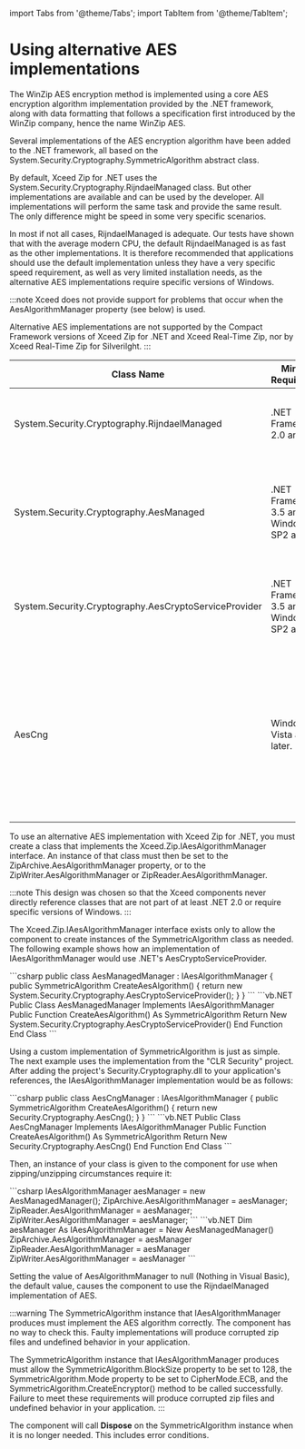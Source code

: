 import Tabs from '@theme/Tabs';
import TabItem from '@theme/TabItem';

# Using alternative AES implementations

The WinZip AES encryption method is implemented using a core AES encryption algorithm implementation provided by the .NET framework, along with data formatting that follows a specification first introduced by the WinZip company, hence the name WinZip AES.

Several implementations of the AES encryption algorithm have been added to the .NET framework, all based on the System.Security.Cryptography.SymmetricAlgorithm abstract class.

By default, Xceed Zip for .NET uses the System.Security.Cryptography.RijndaelManaged class. But other implementations are available and can be used by the developer. All implementations will perform the same task and provide the same result. The only difference might be speed in some very specific scenarios.

In most if not all cases, RijndaelManaged is adequate. Our tests have shown that with the average modern CPU, the default RijndaelManaged is as fast as the other implementations. It is therefore recommended that applications should use the default implementation unless they have a very specific speed requirement, as well as very limited installation needs, as the alternative AES implementations require specific versions of Windows. 

:::note
Xceed does not provide support for problems that occur when the AesAlgorithmManager property (see below) is used.

Alternative AES implementations are not supported by the Compact Framework versions of Xceed Zip for .NET and Xceed Real-Time Zip, nor by Xceed Real-Time Zip for Silverilght.
:::


| Class Name            | Minimum Requirements |  Notes |
|--------------------|--------------------------------------------------------|-------------------------|
| System.Security.Cryptography.RijndaelManaged   | .NET Framework 2.0 and up.|Works in all .NET framework versions. Always safe to use. Adequate speed. Does not require special privileges. Used by Xceed Zip for .NET by default. |
| System.Security.Cryptography.AesManaged   | .NET Framework 3.5 and up. Windows XP SP2 and later.|May be faster than RijndaelManaged. Won't work if the Windows security policy setting for Federal Information Processing Standards (FIPS)-compliant algorithms is enabled on the target machine. Has HostProtection attribute set to MayLeakOnAbort.|
| System.Security.Cryptography.AesCryptoServiceProvider | .NET Framework 3.5 and up. Windows XP SP2 and later.   | Uses Cryptographic Application Programming Interfaces (CAPI) of Windows as implementation. May be faster than RijndaelManaged. Has HostProtection attribute set to MayLeakOnAbort. |
|AesCng|	Windows Vista and later.| Uses Windows Cryptography API: Next Generation (CNG) as implementation. Not part of the .NET framework. Requires a custom implementation of SymmetricAlgorithm that will call Windows. See the "CLR Security" project at http://clrsecurity.codeplex.com/ for an example implementation. May be faster than RijndaelManaged, especially on new CPUs that implement Intel® Advanced Encryption Standard Instructions (AES-NI).|

To use an alternative AES implementation with Xceed Zip for .NET, you must create a class that implements the Xceed.Zip.IAesAlgorithmManager interface. An instance of that class must then be set to the ZipArchive.AesAlgorithmManager property, or to the ZipWriter.AesAlgorithmManager or ZipReader.AesAlgorithmManager.

:::note
This design was chosen so that the Xceed components never directly reference classes that are not part of at least .NET 2.0 or require specific versions of Windows.
:::

The Xceed.Zip.IAesAlgorithmManager interface exists only to allow the component to create instances of the SymmetricAlgorithm class as needed. The following example shows how an implementation of IAesAlgorithmManager would use .NET's AesCryptoServiceProvider.

<Tabs>
  <TabItem value="csharp" label="C#" default>
    ```csharp
public class AesManagedManager : IAesAlgorithmManager
{
  public SymmetricAlgorithm CreateAesAlgorithm()
  {
    return new System.Security.Cryptography.AesCryptoServiceProvider();
  }
}
    ```
  </TabItem>
  <TabItem value="vb.net" label="Visual Basic .NET">
    ```vb.NET
      Public Class AesManagedManager
        Implements IAesAlgorithmManager
        Public Function CreateAesAlgorithm() As SymmetricAlgorithm
          Return New System.Security.Cryptography.AesCryptoServiceProvider()
        End Function
      End Class
    ```
  </TabItem>
</Tabs>

Using a custom implementation of SymmetricAlgorithm is just as simple. The next example uses the implementation from the "CLR Security" project. After adding the project's Security.Cryptography.dll to your application's references, the IAesAlgorithmManager implementation would be as follows:

<Tabs>
  <TabItem value="csharp" label="C#" default>
    ```csharp
public class AesCngManager : IAesAlgorithmManager
{
  public SymmetricAlgorithm CreateAesAlgorithm()
  {
    return new Security.Cryptography.AesCng();
  }
}
    ```
  </TabItem>
  <TabItem value="vb.net" label="Visual Basic .NET">
    ```vb.NET
Public Class AesCngManager
  Implements IAesAlgorithmManager
  Public Function CreateAesAlgorithm() As SymmetricAlgorithm
    Return New Security.Cryptography.AesCng()
  End Function
End Class
    ```
  </TabItem>
</Tabs>

Then, an instance of your class is given to the component for use when zipping/unzipping circumstances require it:

<Tabs>
  <TabItem value="csharp" label="C#" default>
    ```csharp
IAesAlgorithmManager aesManager = new AesManagedManager();
ZipArchive.AesAlgorithmManager = aesManager;
ZipReader.AesAlgorithmManager = aesManager;
ZipWriter.AesAlgorithmManager = aesManager;
    ```
  </TabItem>
  <TabItem value="vb.net" label="Visual Basic .NET">
    ```vb.NET
Dim aesManager As IAesAlgorithmManager = New AesManagedManager()
ZipArchive.AesAlgorithmManager = aesManager
ZipReader.AesAlgorithmManager = aesManager
ZipWriter.AesAlgorithmManager = aesManager
    ```
  </TabItem>
</Tabs>

Setting the value of AesAlgorithmManager to null (Nothing in Visual Basic), the default value, causes the component to use the RijndaelManaged implementation of AES.

:::warning
The SymmetricAlgorithm instance that IAesAlgorithmManager produces must implement the AES algorithm correctly. The component has no way to check this. Faulty implementations will produce corrupted zip files and undefined behavior in your application.

The SymmetricAlgorithm instance that IAesAlgorithmManager produces must allow the SymmetricAlgorithm.BlockSize property to be set to 128, the SymmetricAlgorithm.Mode property to be set to CipherMode.ECB, and the SymmetricAlgorithm.CreateEncryptor() method to be called successfully. Failure to meet these requirements will produce corrupted zip files and undefined behavior in your application.
:::

The component will call **Dispose** on the SymmetricAlgorithm instance when it is no longer needed. This includes error conditions.